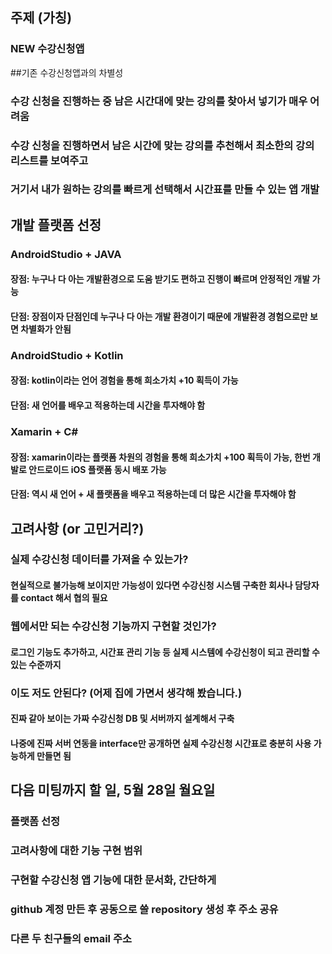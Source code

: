 ## 주제 (가칭)

### NEW 수강신청앱

##기존 수강신청앱과의 차별성

### 수강 신청을 진행하는 중 남은 시간대에 맞는 강의를 찾아서 넣기가 매우 어려움
### 수강 신청을 진행하면서 남은 시간에 맞는 강의를 추천해서 최소한의 강의 리스트를 보여주고
### 거기서 내가 원하는 강의를 빠르게 선택해서 시간표를 만들 수 있는 앱 개발

## 개발 플랫폼 선정

### AndroidStudio + JAVA
#### 장점: 누구나 다 아는 개발환경으로 도움 받기도 편하고 진행이 빠르며 안정적인 개발 가능
#### 단점: 장점이자 단점인데 누구나 다 아는 개발 환경이기 때문에 개발환경 경험으로만 보면 차별화가 안됨
### AndroidStudio + Kotlin
#### 장점: kotlin이라는 언어 경험을 통해 희소가치 +10 획득이 가능
#### 단점: 새 언어를 배우고 적용하는데 시간을 투자해야 함
### Xamarin + C#
#### 장점: xamarin이라는 플랫폼 차원의 경험을 통해 희소가치 +100 획득이 가능, 한번 개발로 안드로이드 iOS 플랫폼 동시 배포 가능
#### 단점: 역시 새 언어 +  새 플랫폼을 배우고 적용하는데 더 많은 시간을 투자해야 함

## 고려사항 (or 고민거리?)

### 실제 수강신청 데이터를 가져올 수 있는가?
#### 현실적으로 불가능해 보이지만 가능성이 있다면 수강신청 시스템 구축한 회사나 담당자를 contact 해서 협의 필요
### 웹에서만 되는 수강신청 기능까지 구현할 것인가?
#### 로그인 기능도 추가하고, 시간표 관리 기능 등 실제 시스템에 수강신청이 되고 관리할 수 있는 수준까지
### 이도 저도 안된다? (어제 집에 가면서 생각해 봤습니다.)
#### 진짜 같아 보이는 가짜 수강신청 DB 및 서버까지 설계해서 구축
#### 나중에 진짜 서버 연동을 interface만 공개하면 실제 수강신청 시간표로 충분히 사용 가능하게 만들면 됨

## 다음 미팅까지 할 일, 5월 28일 월요일

### 플랫폼 선정
### 고려사항에 대한 기능 구현 범위
### 구현할 수강신청 앱 기능에 대한 문서화, 간단하게
### github 계정 만든 후 공동으로 쓸 repository 생성 후 주소 공유
### 다른 두 친구들의 email 주소
